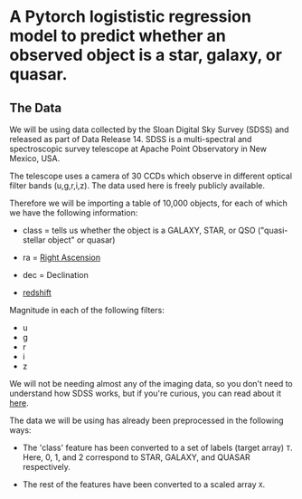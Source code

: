 # A Pytorch logististic regression model to predict whether an observed object is a star, galaxy, or quasar.

## The Data

We will be using data collected by the Sloan Digital Sky Survey (SDSS) and released as part of Data Release 14. SDSS is a multi-spectral and spectroscopic survey telescope at Apache Point Observatory in New Mexico, USA.

The telescope uses a camera of 30 CCDs which observe in different optical filter bands (u,g,r,i,z). The data used here is freely publicly available.

Therefore we will be importing a table of 10,000 objects, for each of which we have the following information:

* class = tells us whether the object is a GALAXY, STAR, or QSO ("quasi-stellar object" or quasar)

* ra = [Right Ascension](https://en.wikipedia.org/wiki/Right_ascension)

* dec = Declination

* [redshift](https://en.wikipedia.org/wiki/Redshift)

Magnitude in each of the following filters:

* u
* g
* r
* i
* z

We will not be needing almost any of the imaging data, so you don't need to understand how SDSS works, but if you're curious, you can read about it [here](http://www.sdss3.org/dr9/imaging/imaging_basics.php).

The data we will be using has already been preprocessed in the following ways:

* The 'class' feature has been converted to a set of labels (target array) `T`. Here, 0, 1, and 2 correspond to STAR, GALAXY, and QUASAR respectively.

* The rest of the features have been converted to a scaled array `X`.